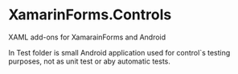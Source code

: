 # XamarinForms.Controls
XAML add-ons for XamarainForms and Android

In Test folder is small Android application used for control`s testing purposes, not as unit test or aby automatic tests.
